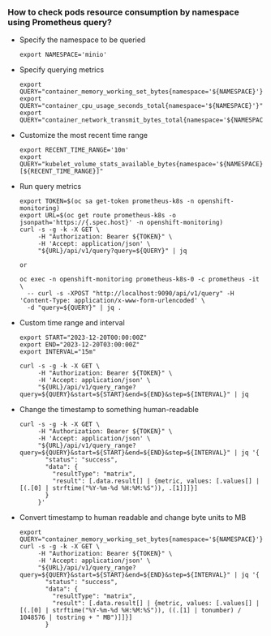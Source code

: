 ### How to check pods resource consumption by namespace using Prometheus query?

* Specify the namespace to be queried
  ```
  export NAMESPACE='minio'
  ```
  
* Specify querying metrics
  ```
  export QUERY="container_memory_working_set_bytes{namespace='${NAMESPACE}'}"
  export QUERY="container_cpu_usage_seconds_total{namespace='${NAMESPACE}'}"
  export QUERY="container_network_transmit_bytes_total{namespace='${NAMESPACE}'}"
  ```
* Customize the most recent time range  
  ```
  export RECENT_TIME_RANGE='10m' 
  export QUERY="kubelet_volume_stats_available_bytes{namespace='${NAMESPACE}'}[${RECENT_TIME_RANGE}]"
  ```
  
* Run query metrics
  ```
  export TOKEN=$(oc sa get-token prometheus-k8s -n openshift-monitoring)
  export URL=$(oc get route prometheus-k8s -o jsonpath='https://{.spec.host}' -n openshift-monitoring)
  curl -s -g -k -X GET \
       -H "Authorization: Bearer ${TOKEN}" \
       -H 'Accept: application/json' \
       "${URL}/api/v1/query?query=${QUERY}" | jq

  or
  
  oc exec -n openshift-monitoring prometheus-k8s-0 -c prometheus -it \
    -- curl -s -XPOST "http://localhost:9090/api/v1/query" -H 'Content-Type: application/x-www-form-urlencoded' \
    -d "query=${QUERY}" | jq .
  ```

* Custom time range and interval
  ```
  export START="2023-12-20T00:00:00Z"
  export END="2023-12-20T03:00:00Z"
  export INTERVAL="15m"

  curl -s -g -k -X GET \
       -H "Authorization: Bearer ${TOKEN}" \
       -H 'Accept: application/json' \
       "${URL}/api/v1/query_range?query=${QUERY}&start=${START}&end=${END}&step=${INTERVAL}" | jq
    ```

* Change the timestamp to something human-readable
  ```
  curl -s -g -k -X GET \
       -H "Authorization: Bearer ${TOKEN}" \
       -H 'Accept: application/json' \
       "${URL}/api/v1/query_range?query=${QUERY}&start=${START}&end=${END}&step=${INTERVAL}" | jq '{
         "status": "success",
         "data": {
           "resultType": "matrix",
           "result": [.data.result[] | {metric, values: [.values[] | [(.[0] | strftime("%Y-%m-%d %H:%M:%S")), .[1]]]}]
         }
       }'
  ```

* Convert timestamp to human readable and change byte units to MB
  ```
  export QUERY="container_memory_working_set_bytes{namespace='${NAMESPACE}'}"
  curl -s -g -k -X GET \
       -H "Authorization: Bearer ${TOKEN}" \
       -H 'Accept: application/json' \
       "${URL}/api/v1/query_range?query=${QUERY}&start=${START}&end=${END}&step=${INTERVAL}" | jq '{
         "status": "success",
         "data": {
           "resultType": "matrix",
           "result": [.data.result[] | {metric, values: [.values[] | [(.[0] | strftime("%Y-%m-%d %H:%M:%S")), ((.[1] | tonumber) / 1048576 | tostring + " MB")]]}]
         }
  ```
